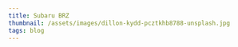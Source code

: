 ```yaml
---
title: Subaru BRZ
thumbnail: /assets/images/dillon-kydd-pcztkhb8788-unsplash.jpg
tags: blog
---
```


